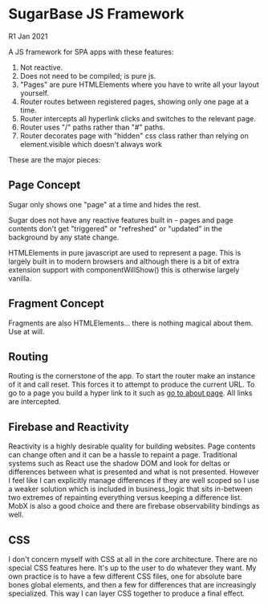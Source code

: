 # SugarBase JS Framework

R1 Jan 2021

A JS framework for SPA apps with these features:

1. Not reactive.
2. Does not need to be compiled; is pure js.
3. "Pages" are pure HTMLElements where you have to write all your layout yourself.
4. Router routes between registered pages, showing only one page at a time.
5. Router intercepts all hyperlink clicks and switches to the relevant page.
6. Router uses "/" paths rather than "#" paths.
7. Router decorates page with "hidden" css class rather than relying on element.visible which doesn't always work

These are the major pieces:

## Page Concept

Sugar only shows one "page" at a time and hides the rest.

Sugar does not have any reactive features built in - pages and page contents don't get "triggered" or "refreshed" or "updated" in the background by any state change.

HTMLElements in pure javascript are used to represent a page. This is largely built in to modern browsers and although there is a bit of extra extension support with componentWillShow() this is otherwise largely vanilla. 

## Fragment Concept

Fragments are also HTMLElements... there is nothing magical about them. Use at will.

## Routing

Routing is the cornerstone of the app. To start the router make an instance of it and call reset. This forces it to attempt to produce the current URL. To go to a page you build a hyper link to it such as <a href="/about">go to about page</a>. All links are intercepted.

## Firebase and Reactivity

Reactivity is a highly desirable quality for building websites. Page contents can change often and it can be a hassle to repaint a page. Traditional systems such as React use the shadow DOM and look for deltas or differences between what is presented and what is not presented. However I feel like I can explicitly manage differences if they are well scoped so I use a weaker solution which is included in business_logic that sits in-between two extremes of repainting everything versus keeping a difference list. MobX is also a good choice and there are firebase observability bindings as well.

## CSS

I don't concern myself with CSS at all in the core architecture. There are no special CSS features here. It's up to the user to do whatever they want. My own practice is to have a few different CSS files, one for absolute bare bones global elements, and then a few for differences that are increasingly specialized. This way I can layer CSS together to produce a final effect.












